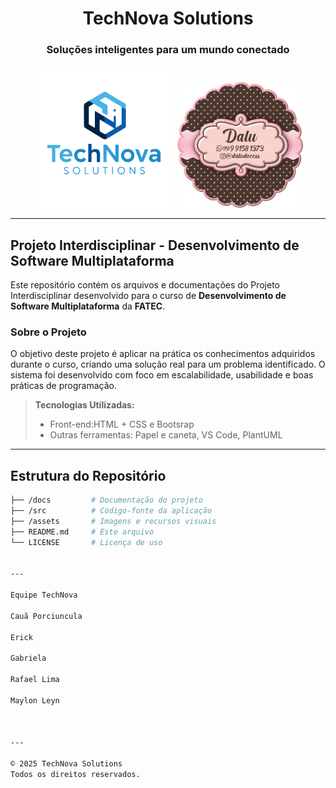 <h1 align="center">TechNova Solutions</h1> 
<h3 align="center">Soluções inteligentes para um mundo conectado</h3>  

<div align="center">


<img width="45%" src="img/logotech.png">
<img width="40%" src="img/logodalu.png">
</div>
 
---
 
## **Projeto Interdisciplinar - Desenvolvimento de Software Multiplataforma**
 
Este repositório contém os arquivos e documentações do Projeto Interdisciplinar desenvolvido para o curso de **Desenvolvimento de Software Multiplataforma** da **FATEC**.
 
### **Sobre o Projeto**
 
O objetivo deste projeto é aplicar na prática os conhecimentos adquiridos durante o curso, criando uma solução real para um problema identificado. O sistema foi desenvolvido com foco em escalabilidade, usabilidade e boas práticas de programação.
 
> **Tecnologias Utilizadas:**
> - Front-end:HTML + CSS e Bootsrap
> - Outras ferramentas: Papel e caneta, VS Code, PlantUML 
 
---
 
## **Estrutura do Repositório**
 
```bash
├── /docs         # Documentação do projeto
├── /src          # Código-fonte da aplicação
├── /assets       # Imagens e recursos visuais
├── README.md     # Este arquivo
└── LICENSE       # Licença de uso
 
 
---
 
Equipe TechNova
 
Cauã Porciuncula
 
Erick
 
Gabriela
 
Rafael Lima
 
Maylon Leyn
 
 
 
---
 
© 2025 TechNova Solutions
Todos os direitos reservados.

